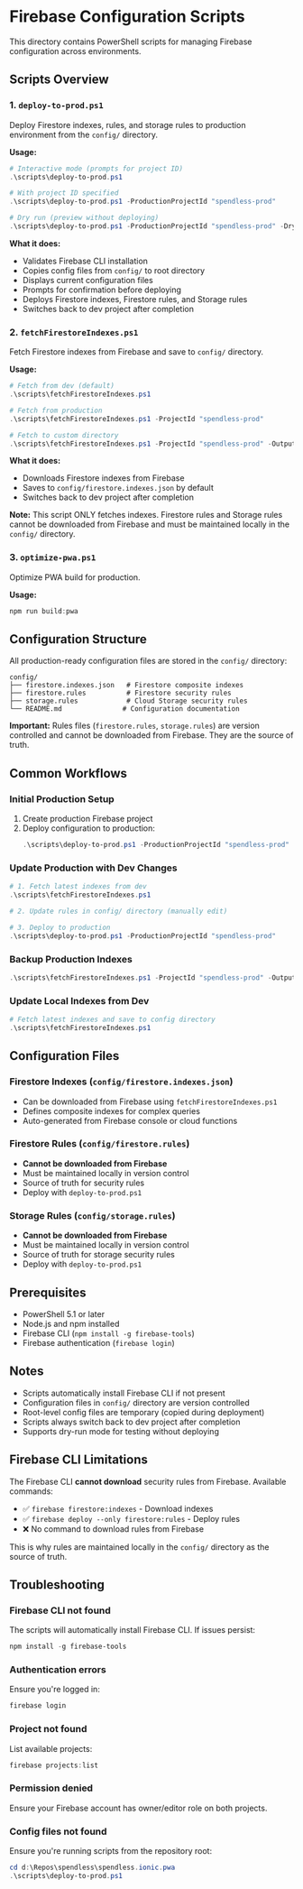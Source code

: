 # Firebase Configuration Scripts

This directory contains PowerShell scripts for managing Firebase configuration across environments.

## Scripts Overview

### 1. `deploy-to-prod.ps1`
Deploy Firestore indexes, rules, and storage rules to production environment from the `config/` directory.

**Usage:**
```powershell
# Interactive mode (prompts for project ID)
.\scripts\deploy-to-prod.ps1

# With project ID specified
.\scripts\deploy-to-prod.ps1 -ProductionProjectId "spendless-prod"

# Dry run (preview without deploying)
.\scripts\deploy-to-prod.ps1 -ProductionProjectId "spendless-prod" -DryRun
```

**What it does:**
- Validates Firebase CLI installation
- Copies config files from `config/` to root directory
- Displays current configuration files
- Prompts for confirmation before deploying
- Deploys Firestore indexes, Firestore rules, and Storage rules
- Switches back to dev project after completion

### 2. `fetchFirestoreIndexes.ps1`
Fetch Firestore indexes from Firebase and save to `config/` directory.

**Usage:**
```powershell
# Fetch from dev (default)
.\scripts\fetchFirestoreIndexes.ps1

# Fetch from production
.\scripts\fetchFirestoreIndexes.ps1 -ProjectId "spendless-prod"

# Fetch to custom directory
.\scripts\fetchFirestoreIndexes.ps1 -ProjectId "spendless-prod" -OutputPath "backup"
```

**What it does:**
- Downloads Firestore indexes from Firebase
- Saves to `config/firestore.indexes.json` by default
- Switches back to dev project after completion

**Note:** This script ONLY fetches indexes. Firestore rules and Storage rules cannot be downloaded from Firebase and must be maintained locally in the `config/` directory.

### 3. `optimize-pwa.ps1`
Optimize PWA build for production.

**Usage:**
```powershell
npm run build:pwa
```

## Configuration Structure

All production-ready configuration files are stored in the `config/` directory:

```
config/
├── firestore.indexes.json   # Firestore composite indexes
├── firestore.rules          # Firestore security rules
├── storage.rules            # Cloud Storage security rules
└── README.md               # Configuration documentation
```

**Important:** Rules files (`firestore.rules`, `storage.rules`) are version controlled and cannot be downloaded from Firebase. They are the source of truth.

## Common Workflows

### Initial Production Setup
1. Create production Firebase project
2. Deploy configuration to production:
   ```powershell
   .\scripts\deploy-to-prod.ps1 -ProductionProjectId "spendless-prod"
   ```

### Update Production with Dev Changes
```powershell
# 1. Fetch latest indexes from dev
.\scripts\fetchFirestoreIndexes.ps1

# 2. Update rules in config/ directory (manually edit)

# 3. Deploy to production
.\scripts\deploy-to-prod.ps1 -ProductionProjectId "spendless-prod"
```

### Backup Production Indexes
```powershell
.\scripts\fetchFirestoreIndexes.ps1 -ProjectId "spendless-prod" -OutputPath "backup"
```

### Update Local Indexes from Dev
```powershell
# Fetch latest indexes and save to config directory
.\scripts\fetchFirestoreIndexes.ps1
```

## Configuration Files

### Firestore Indexes (`config/firestore.indexes.json`)
- Can be downloaded from Firebase using `fetchFirestoreIndexes.ps1`
- Defines composite indexes for complex queries
- Auto-generated from Firebase console or cloud functions

### Firestore Rules (`config/firestore.rules`)
- **Cannot be downloaded from Firebase**
- Must be maintained locally in version control
- Source of truth for security rules
- Deploy with `deploy-to-prod.ps1`

### Storage Rules (`config/storage.rules`)
- **Cannot be downloaded from Firebase**
- Must be maintained locally in version control
- Source of truth for storage security rules
- Deploy with `deploy-to-prod.ps1`

## Prerequisites

- PowerShell 5.1 or later
- Node.js and npm installed
- Firebase CLI (`npm install -g firebase-tools`)
- Firebase authentication (`firebase login`)

## Notes

- Scripts automatically install Firebase CLI if not present
- Configuration files in `config/` directory are version controlled
- Root-level config files are temporary (copied during deployment)
- Scripts always switch back to dev project after completion
- Supports dry-run mode for testing without deploying

## Firebase CLI Limitations

The Firebase CLI **cannot download** security rules from Firebase. Available commands:
- ✅ `firebase firestore:indexes` - Download indexes
- ✅ `firebase deploy --only firestore:rules` - Deploy rules
- ❌ No command to download rules from Firebase

This is why rules are maintained locally in the `config/` directory as the source of truth.

## Troubleshooting

### Firebase CLI not found
The scripts will automatically install Firebase CLI. If issues persist:
```powershell
npm install -g firebase-tools
```

### Authentication errors
Ensure you're logged in:
```powershell
firebase login
```

### Project not found
List available projects:
```powershell
firebase projects:list
```

### Permission denied
Ensure your Firebase account has owner/editor role on both projects.

### Config files not found
Ensure you're running scripts from the repository root:
```powershell
cd d:\Repos\spendless\spendless.ionic.pwa
.\scripts\deploy-to-prod.ps1
```
